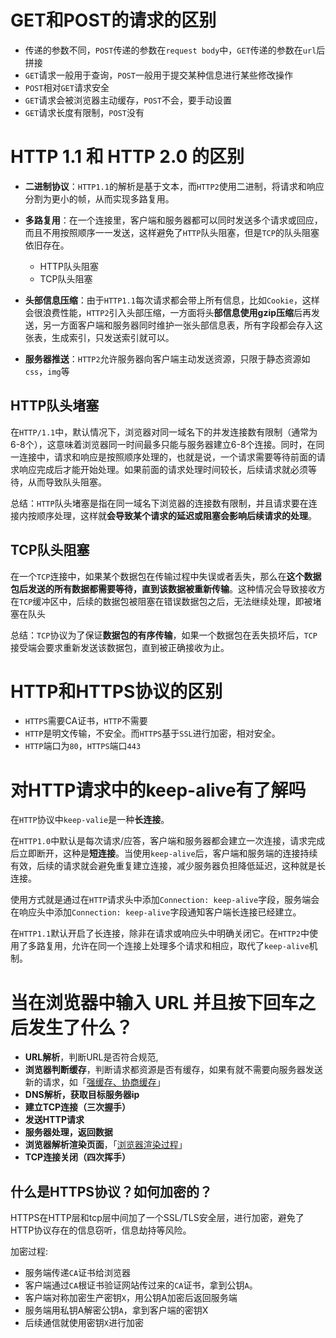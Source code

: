# GET和POST的请求的区别

-   传递的参数不同，`POST`传递的参数在`request body`中，`GET`传递的参数在`url`后拼接
-   `GET`请求一般用于查询，`POST`一般用于提交某种信息进行某些修改操作
-   `POST`相对`GET`请求安全
-   `GET`请求会被浏览器主动缓存，`POST`不会，要手动设置
-   `GET`请求长度有限制，`POST`没有

# HTTP 1.1 和 HTTP 2.0 的区别

-   **二进制协议**：`HTTP1.1`的解析是基于文本，而`HTTP2`使用二进制，将请求和响应分割为更小的帧，从而实现多路复用。

-   **多路复用**：在一个连接里，客户端和服务器都可以同时发送多个请求或回应，而且不用按照顺序一一发送，这样避免了`HTTP`队头阻塞，但是`TCP`的队头阻塞依旧存在。

    -   HTTP队头阻塞
    -   TCP队头阻塞

-   **头部信息压缩**：由于`HTTP1.1`每次请求都会带上所有信息，比如`Cookie`，这样会很浪费性能，`HTTP2`引入头部压缩，一方面将头**部信息使用gzip压缩**后再发送，另一方面客户端和服务器同时维护一张头部信息表，所有字段都会存入这张表，生成索引，只发送索引就可以。

-   **服务器推送**：`HTTP2`允许服务器向客户端主动发送资源，只限于静态资源如`css`，`img`等

## HTTP队头堵塞

在`HTTP/1.1`中，默认情况下，浏览器对同一域名下的并发连接数有限制（通常为6-8个），这意味着浏览器同一时间最多只能与服务器建立6-8个连接。同时，在同一连接中，请求和响应是按照顺序处理的，也就是说，一个请求需要等待前面的请求响应完成后才能开始处理。如果前面的请求处理时间较长，后续请求就必须等待，从而导致队头阻塞。

总结：`HTTP`队头堵塞是指在同一域名下浏览器的连接数有限制，并且请求要在连接内按顺序处理，这样就**会导致某个请求的延迟或阻塞会影响后续请求的处理**。

## TCP队头阻塞

在一个`TCP`连接中，如果某个数据包在传输过程中失误或者丢失，那么在**这个数据包后发送的所有数据都需要等待，直到该数据被重新传输**。这种情况会导致接收方在`TCP`缓冲区中，后续的数据包被阻塞在错误数据包之后，无法继续处理，即被堵塞在队头

总结：`TCP`协议为了保证**数据包的有序传输**，如果一个数据包在丢失损坏后，`TCP`接受端会要求重新发送该数据包，直到被正确接收为止。

# HTTP和HTTPS协议的区别

-   `HTTPS`需要CA证书，`HTTP`不需要
-   `HTTP`是明文传输，不安全。而`HTTPS`基于`SSL`进行加密，相对安全。
-   `HTTP`端口为`80`，`HTTPS`端口`443`

# 对HTTP请求中的keep-alive有了解吗

在`HTTP`协议中`keep-valie`是一种**长连接**。

在`HTTP1.0`中默认是每次请求/应答，客户端和服务器都会建立一次连接，请求完成后立即断开，这种是**短连接**。当使用`keep-alive`后，客户端和服务端的连接持续有效，后续的请求就会避免重复建立连接，减少服务器负担降低延迟，这种就是长连接。

使用方式就是通过在`HTTP`请求头中添加`Connection: keep-alive`字段，服务端会在响应头中添加`Connection: keep-alive`字段通知客户端长连接已经建立。

在`HTTP1.1`默认开启了长连接，除非在请求或响应头中明确关闭它。在`HTTP2`中使用了多路复用，允许在同一个连接上处理多个请求和相应，取代了`keep-alive`机制。

# 当在浏览器中输入 URL 并且按下回车之后发生了什么？

-   **URL解析**，判断URL是否符合规范, 
-   **浏览器判断缓存**，判断请求都资源是否有缓存，如果有就不需要向服务器发送新的请求，如「[强缓存、协商缓存](https://juejin.cn/post/7271542727350108195#heading-8 "https://juejin.cn/post/7271542727350108195#heading-8")」
-   **DNS解析，获取目标服务器ip**
-   **建立TCP连接（三次握手）**
-   **发送HTTP请求**
-   **服务器处理，返回数据**
-   **浏览器解析渲染页面**，「[浏览器渲染过程](https://juejin.cn/post/7271542727350108195#heading-13 "https://juejin.cn/post/7271542727350108195#heading-13")」
-   **TCP连接关闭（四次挥手）**

## 什么是HTTPS协议？如何加密的？
HTTPS在HTTP层和tcp层中间加了一个SSL/TLS安全层，进行加密，避免了HTTP协议存在的信息窃听，信息劫持等风险。

加密过程:
-   服务端传递`CA`证书给浏览器
-   客户端通过`CA`根证书验证网站传过来的`CA`证书，拿到公钥`A`。
-   客户端对称加密生产密钥`X`，用公钥A加密后返回服务端
-   服务端用私钥A解密公钥`A`，拿到客户端的密钥X
-   后续通信就使用密钥`X`进行加密
